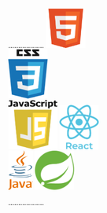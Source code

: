 <!-- - 👋 Hi, I’m @GitUserVivek
- 👀 Interested To learn Programming Languages 
- 💻 Looking For Job Opportunity
 --> 
 <span>.................. </span>
<span>
 <img  height="80px" width="80px"  src="https://github.com/GitUserVivek/GitUserVivek/blob/main/html.png" />
</span>  
<span>
 <img  height="100px" width="80px"  src="https://github.com/GitUserVivek/GitUserVivek/blob/main/css.png" />
</span>  
<span>
 <img  height="100px" width="100px"  src="https://github.com/GitUserVivek/GitUserVivek/blob/main/javascript.png" />
</span> 
<span>
 <img  height="90px" width="80px"  src="https://github.com/GitUserVivek/GitUserVivek/blob/main/react.png" />
</span>  
<span>
 <img  height="80px" width="50px"  src="https://github.com/GitUserVivek/GitUserVivek/blob/main/java.png" /> 
</span>
<span>
 <img  height="80px" width="80px"  src="https://github.com/GitUserVivek/GitUserVivek/blob/main/spring.png" /> 
 </span>
 
 <span>.................. </span>
